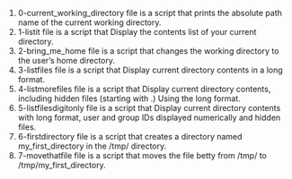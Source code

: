 1) 0-current_working_directory file is a script that prints the absolute path name of the current working directory.
2) 1-listit file is a script that Display the contents list of your current directory.
3) 2-bring_me_home file is a script that changes the working directory to the user’s home directory.
4) 3-listfiles file is a script that Display current directory contents in a long format.
5) 4-listmorefiles file is a script that Display current directory contents, including hidden files (starting with .) Using the long format.
6) 5-listfilesdigitonly file is a script that Display current directory contents with long format, user and group IDs displayed numerically and hidden files.
7) 6-firstdirectory file is a script that creates a directory named my_first_directory in the /tmp/ directory.
8) 7-movethatfile file is a script that moves the file betty from /tmp/ to /tmp/my_first_directory.

